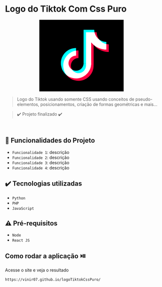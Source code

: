 # Logo do Tiktok Com Css Puro
<!-- ![logo tiktok](https://github.com/ViniR07/logoTiktokCssPuro/blob/master/logo-readme.png) -->
<p align="center">
<img src="https://github.com/ViniR07/logoTiktokCssPuro/blob/master/logo-readme.png">
</p>

> Logo do Tiktok usando somente CSS usando conceitos de pseudo-elementos, posicionamentos, criação de formas geométricas e mais...

> :heavy_check_mark: Projeto finalizado :heavy_check_mark:

<br>

## 🔨 Funcionalidades do Projeto

- `Funcionalidade 1`: descrição
- `Funcionalidade 2`: descrição
- `Funcionalidade 3`: descrição
- `Funcionalidade 4`: descrição

## ✔️ Tecnologias utilizadas

- `Python`
- `PHP`
- `JavaScript`

## ⚠️ Pré-requisitos

- `Node`
- `React JS`

## Como rodar a aplicação ⏯️

Acesse o site e veja o resultado

```
https://vinir07.github.io/logoTiktokCssPuro/
```
